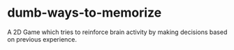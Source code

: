 # dumb-ways-to-memorize
A 2D Game which tries to reinforce brain activity by making decisions based on previous experience.
